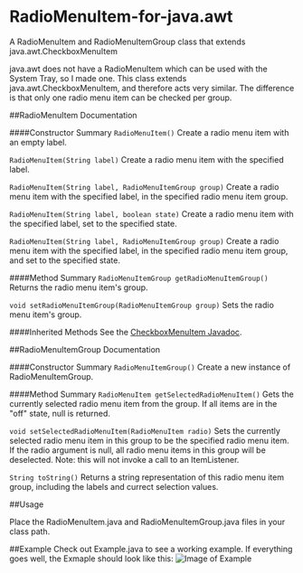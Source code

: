 # RadioMenuItem-for-java.awt
A RadioMenuItem and RadioMenuItemGroup class that extends java.awt.CheckboxMenuItem

java.awt does not have a RadioMenuItem which can be used with the System Tray, so I made one. This class extends java.awt.CheckboxMenuItem, and therefore acts very similar. The difference is that only one radio menu item can be checked per group. 

##RadioMenuItem Documentation

####Constructor Summary
`RadioMenuItem()`
Create a radio menu item with an empty label.

`RadioMenuItem(String label)`
Create a radio menu item with the specified label.

`RadioMenuItem(String label, RadioMenuItemGroup group)`
Create a radio menu item with the specified label, in the specified radio menu item group.

`RadioMenuItem(String label, boolean state)`
Create a radio menu item with the specified label, set to the specified state.

`RadioMenuItem(String label, RadioMenuItemGroup group)`
Create a radio menu item with the specified label, in the specified radio menu item group, and set to the specified state.

####Method Summary
`RadioMenuItemGroup getRadioMenuItemGroup()`
Returns the radio menu item's group.

`void setRadioMenuItemGroup(RadioMenuItemGroup group)`
Sets the radio menu item's group.

####Inherited Methods
See the [CheckboxMenuItem Javadoc](http://docs.oracle.com/javase/7/docs/api/java/awt/CheckboxMenuItem.html).

##RadioMenuItemGroup Documentation

####Constructor Summary
`RadioMenuItemGroup()`
Create a new instance of RadioMenuItemGroup.

####Method Summary
`RadioMenuItem getSelectedRadioMenuItem()`
Gets the currently selected radio menu item from the group. If all items are in the "off" state, null is returned.

`void setSelectedRadioMenuItem(RadioMenuItem radio)`
Sets the currently selected radio menu item in this group to be the specified radio menu item. If the radio argument is null, all radio menu items in this group will be deselected. Note: this will not invoke a call to an ItemListener.

`String toString()`
Returns a string representation of this radio menu item group, including the labels and currect selection values.

##Usage

Place the RadioMenuItem.java and RadioMenuItemGroup.java files in your class path. 

##Example
Check out Example.java to see a working example. If everything goes well, the Exmaple should look like this: 
![Image of Example](http://i.imgur.com/Int4Qo3.png)
